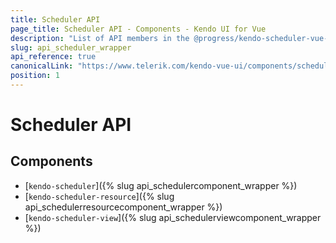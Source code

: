 ```yaml
---
title: Scheduler API
page_title: Scheduler API - Components - Kendo UI for Vue
description: "List of API members in the @progress/kendo-scheduler-vue-wrapper package, part of Kendo UI for Vue."
slug: api_scheduler_wrapper
api_reference: true
canonicalLink: "https://www.telerik.com/kendo-vue-ui/components/scheduler/api/"
position: 1
---
```


# Scheduler API

## Components

* [`kendo-scheduler`]({% slug api_schedulercomponent_wrapper %})
* [`kendo-scheduler-resource`]({% slug api_schedulerresourcecomponent_wrapper %})
* [`kendo-scheduler-view`]({% slug api_schedulerviewcomponent_wrapper %})